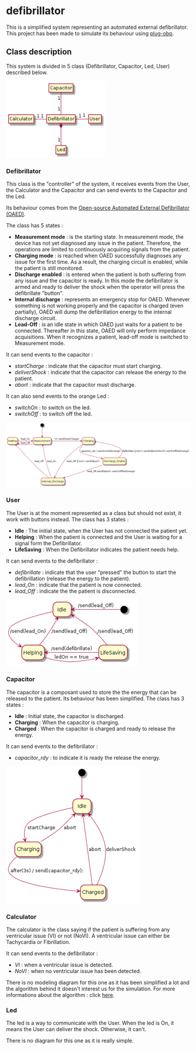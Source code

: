 # defibrillator

This is a simplified system representing an automated external defibrillator.
This project has been made to simulate its behaviour using [plug-obp](https://plug-obp.github.io/).

## Class description

This system is divided in 5 class (Defibrillator, Capacitor, Led, User) described below.

![Alt text](images/architecture.png?raw=true "Architecture")

### Defibrillator
This class is the "controller" of the system, it receives events from the User, the Calculator and the Capacitor and can send events to the Capacitor and the Led.

Its behaviour comes from the [Open-source Automated External Defibrillator (OAED)](https://github.com/CentroEPiaggio/Open-Automated-External-Defibrillator).

The class has 5 states : 
- **Measurement mode** : is the starting state. In measurement mode, the device has not yet diagnosed any issue in the patient. Therefore, the operations are limited to continuously acquiring signals from the patient.
- **Charging mode** : is reached when OAED successfully diagnoses any issue for the first time. As a result, the charging circuit is enabled, while the patient is still monitored.
- **Discharge enabled** : is entered when the patient is both suffering from any issue and the capacitor is ready. In this mode the defibrillator is armed and ready to deliver the shock when the operator will press the defibrillate "button".
- **Internal discharge** : represents an emergency stop for OAED. Whenever something is not working properly and the capacitor is charged (even partially), OAED will dump the defibrillation energy to the internal discharge circuit.
- **Lead-Off** : is an idle state in which OAED just waits for a patient to be connected. Thereafter in this state, OAED will only perform impedance acquisitions. When it recognizes a patient, lead-off mode is switched to Measurement mode.

It can send events to the capacitor : 
- *startCharge* : indicate that the capacitor must start charging.
- *deliverShock* : indicate that the capacitor can release the energy to the patient.
- *abort* : indicate that the capacitor must discharge.

It can also send events to the orange Led : 
- *switchOn* : to switch on the led.
- *switchOff* : to switch off the led.

![Alt text](images/defibrillator_SimpleMAE.png?raw=true "Defibrillator State Machine")

### User
The User is at the moment represented as a class but should not exist, it work with buttons instead.
The class has 3 states :
- **Idle** : The initial state, when the User has not connected the patient yet.
- **Helping** : When the patient is connected and the User is waiting for a signal form the Defibrillator.
- **LifeSaving** : When the Defibrillator indicates the patient needs help.

It can send events to the defibrillator :
- *defibrillate* : indicate that the user "pressed" the button to start the defibrillation (release the energy to the patient).
- *lead_On* : indicate that the patient is now connected.
- *lead_Off* : indicate the the patient is disconnected.

![Alt text](images/User.png?raw=true "User State Machine")

### Capacitor

The capacitor is a composant used to store the the energy that can be released to the patient.
Its behaviour has been simplified.
The class has 3 states :
- **Idle** : Initial state, the capacitor is discharged.
- **Charging** : When the capacitor is charging.
- **Charged** : When the capacitor is charged and ready to release the energy.

It can send events to the defibrillator :
- *capacitor_rdy* : to indicate it is ready the release the energy.

![Alt text](images/capacitor_MAE.png?raw=true "Capacitor State Machine")

### Calculator

The calculator is the class saying if the patient is suffering from any ventricular issue (VI) or not (NoVI).
A ventricular issue can either be Tachycardia or Fibrillation.

It can send events to the defibrillator : 
- *VI* : when a ventricular issue is detected.
- *NoVI* : when no ventricular issue has been detected.

There is no modeling diagram for this one as it has been simplified a lot and the algorithm behind it doesn't interest us for the simulation.
For more informations about the algorithm : click [here](https://github.com/CentroEPiaggio/Open-Automated-External-Defibrillator/blob/master/Thesis.pdf).

### Led

The led is a way to communicate with the User.
When the led is On, it means the User can deliver the shock.
Otherwise, it can't.

There is no diagram for this one as it is really simple.
